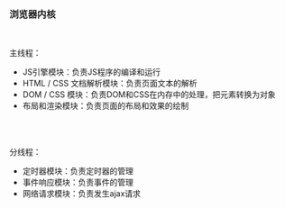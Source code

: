 ### 浏览器内核

<br>


主线程：
- JS引擎模块：负责JS程序的编译和运行
- HTML / CSS 文档解析模块：负责页面文本的解析
- DOM / CSS 模块：负责DOM和CSS在内存中的处理，把元素转换为对象
- 布局和渲染模块：负责页面的布局和效果的绘制


<br>

<br>


分线程：
- 定时器模块：负责定时器的管理
- 事件响应模块：负责事件的管理
- 网络请求模块：负责发生ajax请求